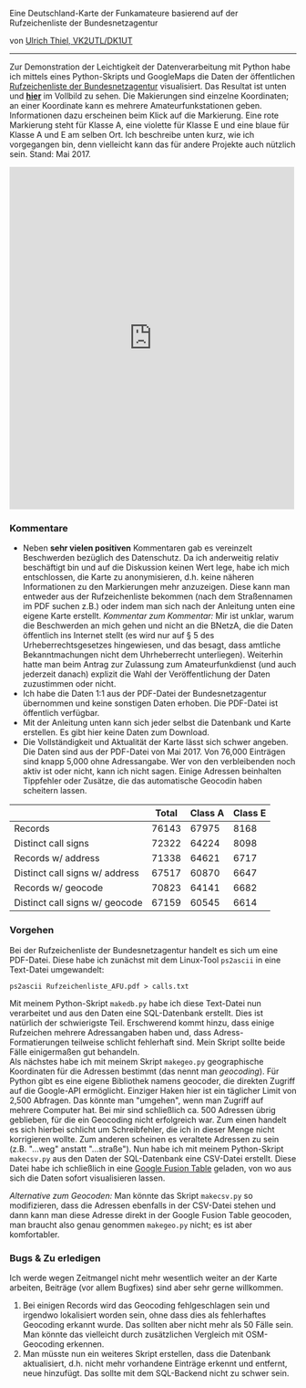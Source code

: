 Eine Deutschland-Karte der Funkamateure basierend auf der Rufzeichenliste der Bundesnetzagentur

von [Ulrich Thiel, VK2UTL/DK1UT](mailto:u-thiel@gmx.net)

---

Zur Demonstration der Leichtigkeit der Datenverarbeitung mit  Python habe ich mittels eines Python-Skripts und GoogleMaps die Daten der öffentlichen [Rufzeichenliste der Bundesnetzagentur](https://www.bundesnetzagentur.de/SharedDocs/Downloads/DE/Sachgebiete/Telekommunikation/Unternehmen_Institutionen/Frequenzen/Amateurfunk/Rufzeichenliste/Rufzeichenliste_AFU.html)  visualisiert. Das Resultat ist unten und **[hier](https://fusiontables.googleusercontent.com/embedviz?q=select+col8+from+1lGAOwlSUK7nCUsA0FlRRG9buB1QV51zNzJFUr7yj&viz=MAP&h=false&lat=51.2482144526009&lng=10.020759216308534&t=1&z=6&l=col8&y=2&tmplt=2&hml=TWO_COL_LAT_LNG)** im Vollbild zu sehen. Die Makierungen sind einzelne Koordinaten; an einer Koordinate kann es mehrere Amateurfunkstationen geben. Informationen dazu erscheinen beim Klick auf die Markierung. Eine rote Markierung steht für Klasse A, eine violette für Klasse E und eine blaue für Klasse A und E am selben Ort. Ich beschreibe unten kurz, wie ich vorgegangen bin, denn vielleicht kann das für andere Projekte auch nützlich sein. Stand: Mai 2017.

<iframe width="500" height="600" scrolling="no" frameborder="no" src="https://fusiontables.google.com/embedviz?q=select+col8+from+1lGAOwlSUK7nCUsA0FlRRG9buB1QV51zNzJFUr7yj&amp;viz=MAP&amp;h=false&amp;lat=51.2482144526009&amp;lng=10.020759216308534&amp;t=1&amp;z=6&amp;l=col8&amp;y=2&amp;tmplt=2&amp;hml=TWO_COL_LAT_LNG"></iframe><br>


### Kommentare

* Neben **sehr vielen positiven** Kommentaren gab es vereinzelt Beschwerden bezüglich des Datenschutz. Da ich anderweitig relativ beschäftigt bin und auf die Diskussion keinen Wert lege,  habe ich mich entschlossen, die Karte zu anonymisieren, d.h. keine näheren Informationen zu den Markierungen mehr anzuzeigen. Diese kann man entweder aus der Rufzeichenliste bekommen (nach dem Straßennamen im PDF suchen z.B.) oder indem man sich nach der Anleitung unten eine eigene Karte erstellt. *Kommentar zum Kommentar:* Mir ist unklar, warum die Beschwerden an mich gehen und nicht an die BNetzA, die die Daten öffentlich ins Internet stellt (es wird nur auf § 5 des Urheberrechtsgesetzes hingewiesen, und das besagt, dass amtliche Bekanntmachungen nicht dem Uhrheberrecht unterliegen). Weiterhin hatte man beim Antrag zur Zulassung zum Amateurfunkdienst (und auch jederzeit danach) explizit die Wahl der Veröffentlichung der Daten zuzustimmen oder nicht. 
* Ich habe die Daten 1:1 aus der PDF-Datei der Bundesnetzagentur übernommen und keine sonstigen Daten erhoben. Die PDF-Datei ist öffentlich verfügbar. 
* Mit der Anleitung unten kann sich jeder selbst die Datenbank und Karte erstellen. Es gibt hier keine Daten zum Download.
* Die Vollständigkeit und Aktualität der Karte lässt sich schwer angeben. Die Daten sind aus der PDF-Datei von Mai 2017. Von 76,000 Einträgen sind knapp 5,000 ohne Adressangabe. Wer von den verbleibenden noch aktiv ist oder nicht, kann ich nicht sagen. Einige Adressen beinhalten Tippfehler oder Zusätze, die das automatische Geocodin haben scheitern lassen. 
 
|   | Total  | Class A  | Class E |
|---|---|---|---|
| Records  |  76143 | 67975  |  8168 |
Distinct call signs|		 72322|64224|8098 |
Records w/ address|		 71338|64621|6717|
Distinct call signs w/ address|	 67517|60870|6647|
Records w/ geocode|		 70823|64141|6682|
Distinct call signs w/ geocode|	 67159|60545|6614| 


### Vorgehen

Bei der Rufzeichenliste der Bundesnetzagentur handelt es sich um eine PDF-Datei. Diese habe ich zunächst mit dem Linux-Tool ```ps2ascii``` in eine Text-Datei umgewandelt: 

```
ps2ascii Rufzeichenliste_AFU.pdf > calls.txt
``` 

Mit meinem Python-Skript ```makedb.py``` habe ich diese Text-Datei nun verarbeitet und aus den Daten eine SQL-Datenbank erstellt. Dies ist natürlich der schwierigste Teil. Erschwerend kommt hinzu, dass einige Rufzeichen mehrere Adressangaben haben und, dass Adress-Formatierungen teilweise schlicht fehlerhaft sind. Mein Skript sollte beide Fälle einigermaßen gut behandeln.   
Als nächstes habe ich mit meinem Skript ```makegeo.py``` geographische Koordinaten für die Adressen bestimmt (das nennt man *geocoding*). Für Python gibt es eine eigene Bibliothek namens geocoder, die direkten Zugriff auf die Google-API ermöglicht. Einziger Haken hier ist ein täglicher Limit von 2,500 Abfragen. Das könnte man "umgehen", wenn man Zugriff auf mehrere Computer hat. Bei mir sind schließlich ca. 500 Adressen übrig geblieben, für die ein Geocoding nicht erfolgreich war. Zum einen handelt es sich hierbei schlicht um Schreibfehler, die ich in dieser Menge nicht korrigieren wollte. Zum anderen scheinen es veraltete Adressen zu sein (z.B. "...weg" anstatt "...straße"). Nun habe ich mit meinem Python-Skript ```makecsv.py``` aus den Daten der SQL-Datenbank eine CSV-Datei erstellt. Diese Datei habe ich schließlich in eine [Google Fusion Table](usiontables.google.com) geladen, von wo aus sich die Daten sofort visualisieren lassen. 

*Alternative zum Geocoden:* Man könnte das Skript ```makecsv.py``` so modifizieren, dass die Adressen ebenfalls in der CSV-Datei stehen und dann kann man diese Adresse direkt in der Google Fusion Table geocoden, man braucht also genau genommen ```makegeo.py``` nicht; es ist aber komfortabler.

### Bugs & Zu erledigen
Ich werde wegen Zeitmangel nicht mehr wesentlich weiter an der Karte arbeiten, Beiträge (vor allem Bugfixes) sind aber sehr gerne willkommen. 


1. Bei einigen Records wird das Geocoding fehlgeschlagen sein und irgendwo lokalisiert worden sein, ohne dass dies als fehlerhaftes Geocoding erkannt wurde. Das sollten aber nicht mehr als 50 Fälle sein. Man könnte das vielleicht durch zusätzlichen Vergleich mit OSM-Geocoding erkennen.
2. Man müsste nun ein weiteres Skript erstellen, dass die Datenbank aktualisiert, d.h. nicht mehr vorhandene Einträge erkennt und entfernt, neue hinzufügt. Das sollte mit dem SQL-Backend nicht zu schwer sein.